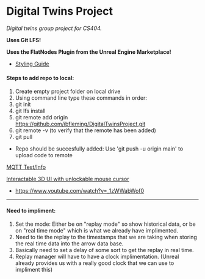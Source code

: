 # Digital Twins Project
*Digital twins group project for CS404.*

**Uses Git LFS!**

**Uses the FlatNodes Plugin from the Unreal Engine Marketplace!**

- [Styling Guide](https://github.com/Allar/ue5-style-guide?tab=readme-ov-file)

#### Steps to add repo to local:
1. Create empty project folder on local drive
2. Using command line type these commands in order:
3. git init
4. git lfs install
5. git remote add origin https://github.com/ibfleming/DigitalTwinsProject.git
6. git remote -v (to verify that the remote has been added)
7. git pull
- Repo should be succesfully added: Use 'git push -u origin main' to upload code to remote

[MQTT Test/Info](https://test.mosquitto.org/)

[Interactable 3D UI with unlockable mouse cursor](https://randomcreations.wtf/b/interactive-3d-ui-with-unlockable-mouse-cursor/)
- https://www.youtube.com/watch?v=_1zWWabWof0

---

#### Need to impliment:
1. Set the mode: Either be on "replay mode" so show historical data, or be on "real time mode" which is what we already have implimented.
2. Need to tie the replay to the timestamps that we are taking when storing the real time data into the arrow data base.
3. Basically need to set a delay of some sort to get the replay in real time.
4. Replay manager will have to have a clock implimentation. (Unreal already provides us with a really good clock that we can use to impliment this)
